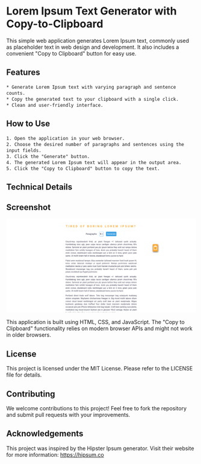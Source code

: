 # Lorem Ipsum Text Generator with Copy-to-Clipboard

This simple web application generates Lorem Ipsum text, commonly used as placeholder text in web design and development. It also includes a convenient "Copy to Clipboard" button for easy use.

## Features

    * Generate Lorem Ipsum text with varying paragraph and sentence counts.
    * Copy the generated text to your clipboard with a single click.
    * Clean and user-friendly interface.

## How to Use

    1. Open the application in your web browser.
    2. Choose the desired number of paragraphs and sentences using the input fields.
    3. Click the "Generate" button.
    4. The generated Lorem Ipsum text will appear in the output area.
    5. Click the "Copy to Clipboard" button to copy the text.

## Technical Details

## Screenshot

![Screenshot](./screenshot.png)

This application is built using HTML, CSS, and JavaScript. The "Copy to Clipboard" functionality relies on modern browser APIs and might not work in older browsers.

## License

This project is licensed under the MIT License. Please refer to the LICENSE file for details.

## Contributing

We welcome contributions to this project! Feel free to fork the repository and submit pull requests with your improvements.

## Acknowledgements

This project was inspired by the Hipster Ipsum generator. Visit their website for more information: https://hipsum.co